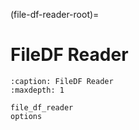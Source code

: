 (file-df-reader-root)=

# FileDF Reader

```{toctree}
:caption: FileDF Reader
:maxdepth: 1

file_df_reader
options
```
